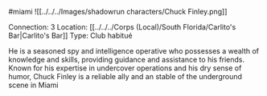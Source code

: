 #miami
![[../../../Images/shadowrun characters/Chuck Finley.png]]

Connection: 3
Location: [[../../../Corps (Local)/South Florida/Carlito's Bar|Carlito's Bar]]
Type: Club habitué

He is a seasoned spy and intelligence operative who possesses a wealth of knowledge and skills, providing guidance and assistance to his friends. Known for his expertise in undercover operations and his dry sense of humor, Chuck Finley is a reliable ally and an stable of the underground scene in Miami